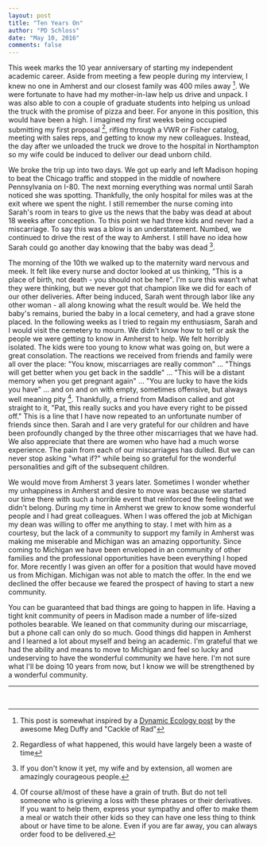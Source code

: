 ```yaml
---
layout: post
title: "Ten Years On"
author: "PD Schloss"
date: "May 10, 2016"
comments: false
---
```


This week marks the 10 year anniversary of starting my independent academic career. Aside from meeting a few people during my interview, I knew no one in Amherst and our closest family was 400 miles away [^1]. We were fortunate to have had my mother-in-law help us drive and unpack. I was also able to con a couple of graduate students into helping us unload the truck with the promise of pizza and beer. For anyone in this position, this would have been a high. I imagined my first weeks being occupied submitting my first proposal [^2], rifling through a VWR or Fisher catalog, meeting with sales reps, and getting to know my new colleagues. Instead, the day after we unloaded the truck we drove to the hospital in Northampton so my wife could be induced to deliver our dead unborn child.

We broke the trip up into two days. We got up early and left Madison hoping to beat the Chicago traffic and stopped in the middle of nowhere Pennsylvania on I-80. The next morning everything was normal until Sarah noticed she was spotting. Thankfully, the only hospital for miles was at the exit where we spent the night. I still remember the nurse coming into Sarah's room in tears to give us the news that the baby was dead at about 18 weeks after conception. To this point we had three kids and never had a miscarriage. To say this was a blow is an understatement. Numbed, we continued to drive the rest of the way to Amherst. I still have no idea how Sarah could go another day knowing that the baby was dead [^3].

The morning of the 10th we walked up to the maternity ward nervous and meek. It felt like every nurse and doctor looked at us thinking, "This is a place of birth, not death - you should not be here". I'm sure this wasn't what they were thinking, but we never got that champion like we did for each of our other deliveries. After being induced, Sarah went through labor like any other woman - all along knowing what the result would be. We held the baby's remains, buried the baby in a local cemetery, and had a grave stone placed. In the following weeks as I tried to regain my enthusiasm, Sarah and I would visit the cemetery to mourn. We didn't know how to tell or ask the people we were getting to know in Amherst to help. We felt horribly isolated. The kids were too young to know what was going on, but were a great consolation. The reactions we received from friends and family were all over the place: "You know, miscarriages are really common" ... "Things will get better when you get back in the saddle" ... "This will be a distant memory when you get pregnant again" ... "You are lucky to have the kids you have" ... and on and on with empty, sometimes offensive, but always well meaning pity [^4]. Thankfully, a friend from Madison called and got straight to it, "Pat, this really sucks and you have every right to be pissed off." This is a line that I have now repeated to an unfortunate number of friends since then. Sarah and I are very grateful for our children and have been profoundly changed by the three other miscarriages that we have had. We also appreciate that there are women who have had a much worse experience. The pain from each of our miscarriages has dulled. But we can never stop asking "what if?" while being so grateful for the wonderful personalities and gift of the subsequent children.

We would move from Amherst 3 years later. Sometimes I wonder whether my unhappiness in Amherst and desire to move was because we started our time there with such a horrible event that reinforced the feeling that we didn't belong. During my time in Amherst we grew to know some wonderful people and I had great colleagues. When I was offered the job at Michigan my dean was willing to offer me anything to stay. I met with him as a courtesy, but the lack of a community to support my family in Amherst was making me miserable and Michigan was an amazing opportunity. Since coming to Michigan we have been enveloped in an community of other families and the professional opportunities have been everything I hoped for. More recently I was given an offer for a position that would have moved us from Michigan. Michigan was not able to match the offer. In the end we declined the offer because we feared the prospect of having to start a new community.

You can be guaranteed that bad things are going to happen in life. Having a tight knit community of peers in Madison made a number of life-sized potholes bearable. We leaned on that community during our miscarriage, but a phone call can only do so much. Good things did happen in Amherst and I learned a lot about myself and being an academic. I'm grateful that we had the ability and means to move to Michigan and feel so lucky and undeserving to have the wonderful community we have here. I'm not sure what I'll be doing 10 years from now, but I know we will be strengthened by a wonderful community.

---

<br>

[^1]: This post is somewhat inspired by a [Dynamic Ecology post](https://dynamicecology.wordpress.com/2015/10/14/the-hardest-part-of-academia-moving/) by the awesome Meg Duffy and "Cackle of Rad"

[^2]: Regardless of what happened, this would have largely been a waste of time

[^3]: If you don't know it yet, my wife and by extension, all women are amazingly courageous people.

[^4]: Of course all/most of these have a grain of truth. But do not tell someone who is grieving a loss with these phrases or their derivatives. If you want to help them, express your sympathy and offer to make them a meal or watch their other kids so they can have one less thing to think about or have time to be alone. Even if you are far away, you can always order food to be delivered.
